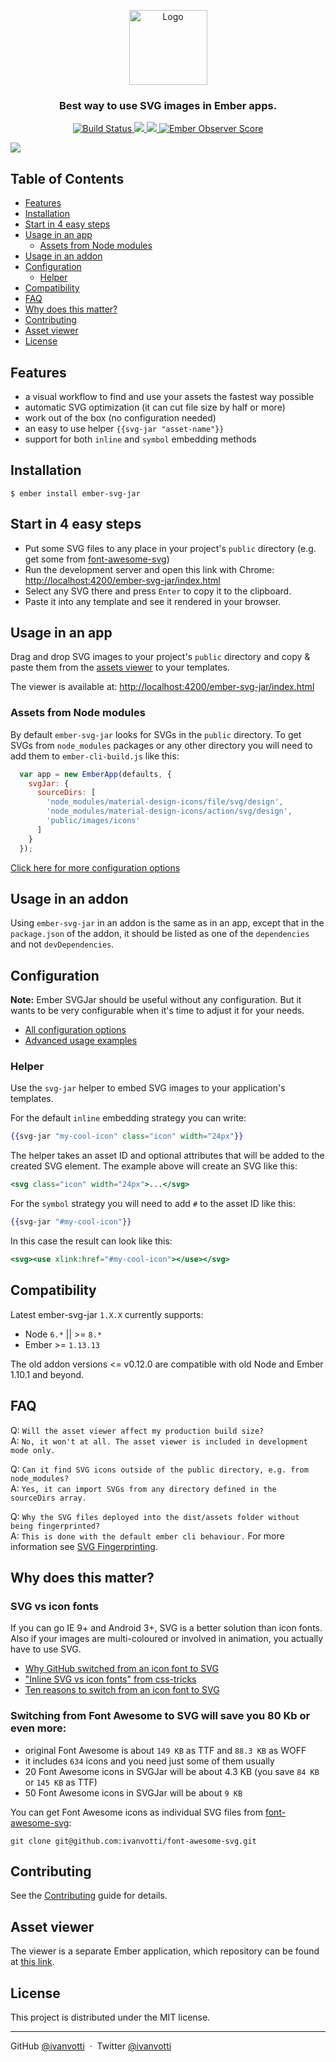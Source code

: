 <p align="center">
  <a href="https://svgjar.web.app" target="_blank">
    <img src="https://svgjar.web.app/images/logo-96eaca43925f5d648acc8193b1b9ddd7.png" width="125px" height="120px" alt="Logo">
  </a>
</p>

<h3 align="center">
  Best way to use SVG images in Ember apps.
</h3>

<p align="center">
  <a href="https://travis-ci.org/ivanvotti/ember-svg-jar" target="_blank">
    <img src="https://travis-ci.org/ivanvotti/ember-svg-jar.svg?branch=master"
      alt="Build Status">
  </a>
  <a href="https://www.npmjs.com/package/ember-svg-jar" target="_blank">
    <img src="https://img.shields.io/npm/v/ember-svg-jar.svg?color=informational" />
  </a>
  <a href="https://www.npmjs.com/package/ember-svg-jar" target="_blank">
    <img src="https://img.shields.io/npm/dm/ember-svg-jar.svg?color=informational" />
  </a>
  <a href="http://emberobserver.com/addons/ember-svg-jar" target="_blank">
    <img src="http://emberobserver.com/badges/ember-svg-jar.svg" alt="Ember Observer Score">
  </a>
</p>

![](https://s3-us-west-2.amazonaws.com/ivanvotti-uploads/SVGJar+0.9.1.png)

## Table of Contents

<!-- toc -->

- [Features](#features)
- [Installation](#installation)
- [Start in 4 easy steps](#start-in-4-easy-steps)
- [Usage in an app](#usage-in-an-app)
  * [Assets from Node modules](#assets-from-node-modules)
- [Usage in an addon](#usage-in-an-addon)
- [Configuration](#configuration)
  * [Helper](#helper)
- [Compatibility](#compatibility)
- [FAQ](#faq)
- [Why does this matter?](#why-does-this-matter)
- [Contributing](#contributing)
- [Asset viewer](#asset-viewer)
- [License](#license)

<!-- tocstop -->

## Features

- a visual workflow to find and use your assets the fastest way possible
- automatic SVG optimization (it can cut file size by half or more)
- work out of the box (no configuration needed)
- an easy to use helper `{{svg-jar "asset-name"}}`
- support for both `inline` and `symbol` embedding methods

## Installation

`$ ember install ember-svg-jar`

## Start in 4 easy steps

- Put some SVG files to any place in your project's `public` directory (e.g. get some from [font-awesome-svg](https://github.com/ivanvotti/font-awesome-svg))
- Run the development server and open this link with Chrome: <a href="http://localhost:4200/ember-svg-jar/index.html" target="_blank">http://localhost:4200/ember-svg-jar/index.html</a>
- Select any SVG there and press `Enter` to copy it to the clipboard.
- Paste it into any template and see it rendered in your browser.

## Usage in an app

Drag and drop SVG images to your project's `public` directory and copy & paste them from the <a href="http://localhost:4200/ember-svg-jar/index.html" target="_blank">assets viewer</a> to your templates.

The viewer is available at: <a href="http://localhost:4200/ember-svg-jar/index.html" target="_blank">http://localhost:4200/ember-svg-jar/index.html</a>

### Assets from Node modules

By default `ember-svg-jar` looks for SVGs in the `public` directory. To get SVGs from `node_modules` packages or any other directory you will need to add them to `ember-cli-build.js` like this:
```js
  var app = new EmberApp(defaults, {
    svgJar: {
      sourceDirs: [
        'node_modules/material-design-icons/file/svg/design',
        'node_modules/material-design-icons/action/svg/design',
        'public/images/icons'
      ]
    }
  });
```

[Click here for more configuration options](#configuration)

## Usage in an addon

Using `ember-svg-jar` in an addon is the same as in an app, except that in the `package.json`
of the addon, it should be listed as one of the `dependencies` and not `devDependencies`.

## Configuration

**Note:** Ember SVGJar should be useful without any configuration. But it wants to be very configurable when it's time to adjust it for your needs.

- [All configuration options](docs/configuration.md)
- [Advanced usage examples](docs/examples.md)

### Helper

Use the `svg-jar` helper to embed SVG images to your application's templates.

For the default `inline` embedding strategy you can write:

```handlebars
{{svg-jar "my-cool-icon" class="icon" width="24px"}}
```

The helper takes an asset ID and optional attributes that will be added to the created SVG element. The example above will create an SVG like this:

```handlebars
<svg class="icon" width="24px">...</svg>
```

For the `symbol` strategy you will need to add `#` to the asset ID like this:

```handlebars
{{svg-jar "#my-cool-icon"}}
```

In this case the result can look like this:

```handlebars
<svg><use xlink:href="#my-cool-icon"></use></svg>
```

## Compatibility

Latest ember-svg-jar `1.X.X` currently supports:
- Node `6.*` || >= `8.*`
- Ember >= `1.13.13`

The old addon versions <= v0.12.0 are compatible with old Node and Ember 1.10.1 and beyond.

## FAQ

Q: `Will the asset viewer affect my production build size?`  
A: `No, it won't at all. The asset viewer is included in development mode only.`

Q: `Can it find SVG icons outside of the public directory, e.g. from node_modules?`  
A: `Yes, it can import SVGs from any directory defined in the sourceDirs array.`

Q: `Why the SVG files deployed into the dist/assets folder without being fingerprinted?`  
A: `This is done with the default ember cli behaviour.` For more information see [SVG Fingerprinting](docs/svg-fingerprinting.md).

## Why does this matter?

### SVG vs icon fonts

If you can go IE 9+ and Android 3+, SVG is a better solution than icon fonts. Also if your images are multi-coloured or involved in animation, you actually have to use SVG.

- [Why GitHub switched from an icon font to SVG](https://github.com/blog/2112-delivering-octicons-with-svg)
- ["Inline SVG vs icon fonts" from css-tricks](https://css-tricks.com/icon-fonts-vs-svg/)
- [Ten reasons to switch from an icon font to SVG](http://ianfeather.co.uk/ten-reasons-we-switched-from-an-icon-font-to-svg/)

### Switching from Font Awesome to SVG will save you 80 Kb or even more:

- original Font Awesome is about `149 KB` as TTF and `88.3 KB` as WOFF
- it includes `634` icons and you need just some of them usually
- 20 Font Awesome icons in SVGJar will be about 4.3 KB (you save `84 KB` or `145 KB` as TTF)
- 50 Font Awesome icons in SVGJar will be about `9 KB`

You can get Font Awesome icons as individual SVG files from [font-awesome-svg](https://github.com/ivanvotti/font-awesome-svg):

`git clone git@github.com:ivanvotti/font-awesome-svg.git`

## Contributing

See the [Contributing](CONTRIBUTING.md) guide for details.

## Asset viewer

The viewer is a separate Ember application, which repository can be found at [this link](https://github.com/ivanvotti/svg-jar).

## License

This project is distributed under the MIT license.

---

GitHub [@ivanvotti](https://github.com/ivanvotti) &nbsp;&middot;&nbsp;
Twitter [@ivanvotti](https://twitter.com/ivanvotti)
